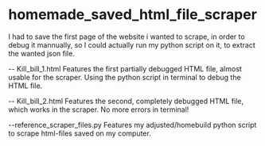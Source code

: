 # homemade_saved_html_file_scraper

I had to save the first page of the website i wanted to scrape, in order to debug it mannually, 
so I could actually run my python script on it, to extract the wanted json file.

-- Kill_bill_1.html 
Features the first partially debugged HTML file, 
almost usable for the scraper. Using the python script in terminal to debug the HTML file.

-- Kill_bill_2.html 
Features the second, completely debugged HTML file, which works in the scraper. 
No more errors in terminal!

--reference_scraper_files.py
Features my adjusted/homebuild python script to scrape html-files saved on my computer.
